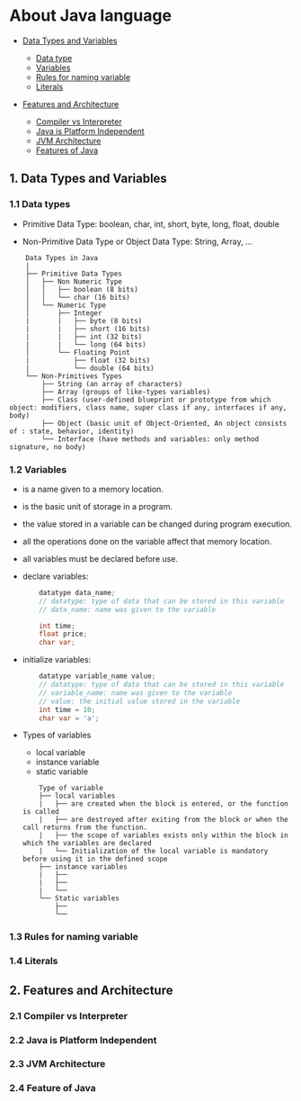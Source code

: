 # About Java language

- [Data Types and Variables](#1-data-types-and-variables)
    - [Data type](#11-data-types)
    - [Variables](#12-variables)
    - [Rules for naming variable](#13-rules-for-naming-variable)
    - [Literals](#14-literals)

- [Features and Architecture](#2-features-and-architecture)
    - [Compiler vs Interpreter](#21-compiler-vs-interpreter)
    - [Java is Platform Independent](#22-java-is-platform-independent)
    - [JVM Architecture](#23-jvm-architecture)
    - [Features of Java](#24-feature-of-java)


## 1. Data Types and Variables 

### 1.1 Data types 

- Primitive Data Type: boolean, char, int, short, byte, long, float, double

- Non-Primitive Data Type or Object Data Type: String, Array, ...

```
    Data Types in Java
    |
    ├── Primitive Data Types    
    │   ├── Non Numeric Type
    │   │   ├── boolean (8 bits)
    │   │   └── char (16 bits)
    │   └── Numeric Type
    │       ├── Integer
    |       |   ├── byte (8 bits)
    |       |   ├── short (16 bits)
    |       |   ├── int (32 bits)
    |       |   └── long (64 bits)
    │       └── Floating Point
    |           ├── float (32 bits)
    |           └── double (64 bits)
    └── Non-Primitives Types
        ├── String (an array of characters)
        ├── Array (groups of like-types variables)
        ├── Class (user-defined blueprint or prototype from which object: modifiers, class name, super class if any, interfaces if any, body)
        ├── Object (basic unit of Object-Oriented, An object consists of : state, behavior, identity)
        └── Interface (have methods and variables: only method signature, no body)

```

### 1.2 Variables 

- is a name given to a memory location. 
- is the basic unit of storage in a program.
- the value stored in a variable can be changed during program execution.
- all the operations done on the variable affect that memory location.
- all variables must be declared before use.
- declare variables: 
    ```java 
        datatype data_name;
        // datatype: type of data that can be stored in this variable
        // data_name: name was given to the variable

        int time;
        float price;
        char var;
    ```
- initialize variables:
    ```java
        datatype variable_name value;
        // datatype: type of data that can be stored in this variable
        // variable_name: name was given to the variable
        // value: the initial value stored in the variable
        int time = 10;
        char var = 'a';
    ```
- Types of variables 
    - local variable
    - instance variable
    - static variable

    ```
        Type of variable
        ├── local variables
        |   ├── are created when the block is entered, or the function is called
        |   ├── are destroyed after exiting from the block or when the call returns from the function.
        |   ├── the scope of variables exists only within the block in which the variables are declared 
        |   └── Initialization of the local variable is mandatory before using it in the defined scope
        ├── instance variables
        |   ├── 
        |   ├──
        |   └── 
        └── Static variables
            ├── 
            └── 
    ```
### 1.3 Rules for naming variable

### 1.4 Literals

## 2. Features and Architecture

### 2.1 Compiler vs Interpreter

### 2.2 Java is Platform Independent

### 2.3 JVM Architecture

### 2.4 Feature of Java
